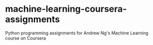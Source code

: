 # machine-learning-coursera-assignments
Python programming assignments for Andrew Ng's Machine Learning course on Coursera
